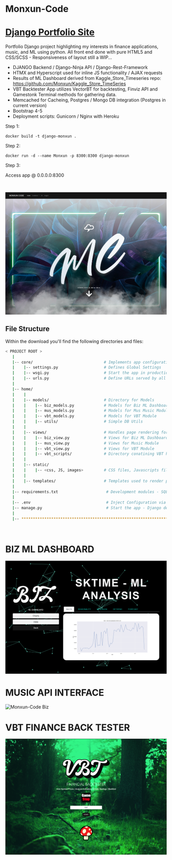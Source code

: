 # Monxun-Code
# [Django Portfolio Site](http://monxun-code.herokuapp.com/)

Portfolio Django project highlighting my interests in finance applications, music, and ML using python.
All front end done with pure HTML5 and CSS/SCSS - Responsiveness of layout still a WIP... 


- DJANGO Backend / Django-Ninja API / Django-Rest-Framework
- HTMX and Hyperscript used for inline JS functionality / AJAX requests
- Results of ML Dashboard derived from Kaggle_Store_Timeseries repo: https://github.com/Monxun/Kaggle_Store_TimeSeries  
- VBT Backtester App utilizes VectorBT for backtesting, Finviz API and Gamestonk Terminal methods for gathering data.
- Memcached for Cacheing, Postgres / Mongo DB integration (Postgres in current version)
- Bootstrap 4-5
- Deployment scripts: Gunicorn / Nginx with Heroku


Step 1:

    docker build -t django-monxun .

Step 2: 

    docker run -d --name Monxun -p 8300:8300 django-monxun

Step 3:

Access app @ 0.0.0.0:8300

<br />

![Monxun-Code Homepage](https://github.com/Monxun/monxun-code/blob/main/homepage.PNG?raw=true)


## File Structure
Within the download you'll find the following directories and files:

```bash
< PROJECT ROOT >
   |
   |-- core/                               # Implements app configuration
   |    |-- settings.py                    # Defines Global Settings
   |    |-- wsgi.py                        # Start the app in production
   |    |-- urls.py                        # Define URLs served by all apps/nodes
   |
   |-- home/
   |    |
   |    |-- models/                        # Directory for Models
   |    |    |-- biz_models.py             # Models for Biz ML Dashboard Module
   |    |    |-- mus_models.py             # Models for Mus Music Module
   |    |    |-- vbt_models.py             # Models for VBT Module
   |    |    |-- utils/                    # Simple DB Utils
   |    |
   |    |-- views/                         # Handles page rendering for apps
   |    |    |-- biz_view.py               # Views for Biz ML Dashboard Module
   |    |    |-- mus_view.py               # Views for Music Module
   |    |    |-- vbt_view.py               # Views for VBT Module
   |    |    |-- vbt_scripts/              # Directory conatining VBT helper scripts
   |    |
   |    |-- static/
   |    |    |-- <css, JS, images>         # CSS files, Javascripts files
   |    |
   |    |-- templates/                     # Templates used to render pages
   |         
   |-- requirements.txt                     # Development modules - SQLite storage
   |
   |-- .env                                 # Inject Configuration via Environment
   |-- manage.py                            # Start the app - Django default start script
   |
   |-- ************************************************************************
```

<br />

# BIZ ML DASHBOARD
![Monxun-Code Biz](https://github.com/Monxun/monxun-code/blob/main/home/static/assets/images/brand/biz-card.PNG?raw=true)

# MUSIC API INTERFACE
![Monxun-Code Biz](https://github.com/Monxun/monxun-code/blob/main/home/static/assets/images/brand/mus-card.PNG?raw=true)

# VBT FINANCE BACK TESTER 
![Monxun-Code Biz](https://github.com/Monxun/monxun-code/blob/main/home/static/assets/images/brand/vbt-card.PNG?raw=true)
